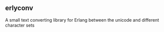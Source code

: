 ## erlyconv
A small text converting library for Erlang between the unicode and different character sets
